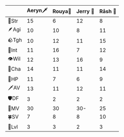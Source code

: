 |       | Aeryn🗡 | Rouya🌛 | Jerry 💪 | Råsh 🔧 |
| ----- | ------- | ------- | -------- | ------- |
| 💪Str | 15      | 6       | 12       | 8       |
| 🪶Agi | 10      | 10      | 8        | 11      |
| 🪨Tgh | 10      | 12      | 11       | 15      |
| 📖Int | 11      | 16      | 7        | 12      |
| 👁Wil | 12      | 13      | 16       | 9       |
| 👄Cha | 14      | 11      | 11       | 14      |
|       |         |         |          |         |
| 🧡HP  | 11      | 7       | 6        | 9       |
| 🗡AV  | 13      | 11      | 12       | 11      |
| 🛡DF  | 3<br>   | 2       | 2        | 2       |
| 🏃MV  | 30      | 30      | 30-      | 25      |
| 🍀SV  | 7       | 8       | 8        | 10      |
|       |         |         |          |         |
| 👑Lvl | 3       | 3       | 2        | 3       |

